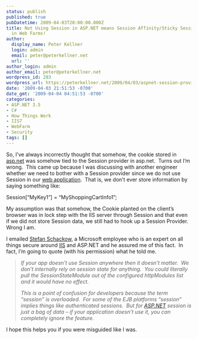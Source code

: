 ```yaml
---
status: publish
published: true
pubDatetime: 2009-04-03T20:00:00.000Z
title: Not Using Session in ASP.NET means Session Affinity/Sticky Sessions Not Necessary
  in Web Farms!
author:
  display_name: Peter Kellner
  login: admin
  email: peter@peterkellner.net
  url: ''
author_login: admin
author_email: peter@peterkellner.net
wordpress_id: 283
wordpress_url: https://peterkellner.net/2009/04/03/aspnet-session-provider-stefan-schackow-thread-affinity/
date: '2009-04-03 21:51:53 -0700'
date_gmt: '2009-04-04 04:51:53 -0700'
categories:
- ASP.NET 3.5
- C#
- How Things Work
- IIS7
- WebFarm
- Security
tags: []
---
```

<p>So, I’ve always incorrectly thought that somehow, the cookie stored in <a href="http://www.asp.net/">asp.net</a> was somehow tied to the Session provider in asp.net.&#160; Turns out I’m wrong.&#160; This came up because I was discussing with another engineer whether we need to bother with a Session provider since we do not use Session in our <a href="http://en.wikipedia.org/wiki/Server_farm">web application</a>.&#160; That is, we don’t ever store information by saying something like: </p>
<p>Session[“MyKey1”] = “MyShoppingCartInfo1”;</p>
<p>My assumption was that somehow, the Cookie planted on the client’s browser was in lock step with the IIS server through Session and that even if we did not store Session data, we still had to hook up a Session Provider.&#160; Wrong I am.</p>
<p> <!--more-->
<p>I emailed <a href="http://www.amazon.com/Professional-ASP-NET-Security-Membership-Management/dp/0764596985">Stefan Schackow</a>, a Microsoft employee who is an expert on all things secure around <a href="http://www.iis.net/">IIS</a> and ASP.NET and he assured me of this fact.&#160; In fact, I’m going to quote (with his permission) what he told me.</p>
<blockquote><p><em>If your app doesn’t use Session anywhere then it doesn’t matter.&#160; We don’t internally rely on session state for anything.&#160; You could literally pull the SessionStateModule out of the configured httpModules list and it would have no effect.</em></p>
<p><em>This is a point of confusion for developers because the term “session” is overloaded.&#160; For some of the EJB platforms “session” implies things like authenticated sessions.&#160; But for </em><a href="http://ASP.NET"><em>ASP.NET</em></a><em> session is just a bag of data – if your application doesn’t use it, you can completely ignore the feature.</em></p>
</blockquote>
<p>I hope this helps you if you were misguided like I was.</p>
